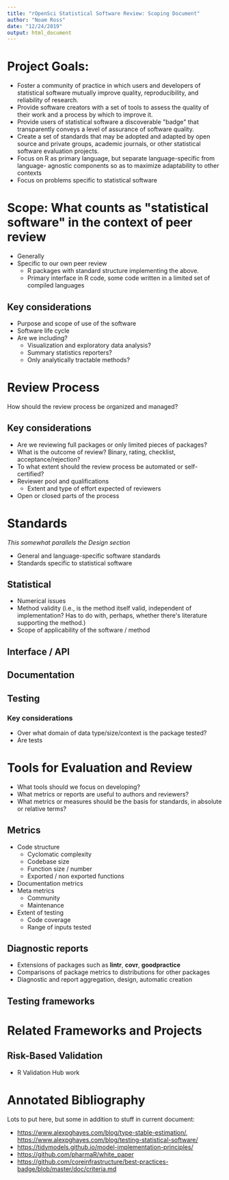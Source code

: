 ```yaml
---
title: "rOpenSci Statistical Software Review: Scoping Document"
author: "Noam Ross"
date: "12/24/2019"
output: html_document
---
```


# Project Goals:

  - Foster a community of practice in which users and developers of statistical
    software mutually improve quality, reproducibility, and reliability of
    research.
  - Provide software creators with a set of tools to assess the quality of their
    work and a process by which to improve it.
  - Provide users of statistical software a discoverable "badge" that
    transparently conveys a level of assurance of software quality.
  - Create a set of standards that may be adopted and adapted by open source and
    private groups, academic journals, or other statistical software evaluation
    projects.
  - Focus on R as primary language, but separate language-specific from
    language- agnostic components so as to maximize adaptability to other
    contexts
  - Focus on problems specific to statistical software

# Scope: What counts as "statistical software" in the context of peer review

  - Generally
  - Specific to our own peer review
      - R packages with standard structure implementing the above.
      - Primary interface in R code, some code written in a limited set of
        compiled languages

## Key considerations

  - Purpose and scope of use of the software
  - Software life cycle
  - Are we including?
     - Visualization and exploratory data analysis?
     - Summary statistics reporters?
     - Only analytically tractable methods?

# Review Process

How should the review process be organized and managed?

## Key considerations

  - Are we reviewing full packages or only limited pieces of packages?
  - What is the outcome of review? Binary, rating, checklist, acceptance/rejection?
  - To what extent should the review process be automated or self-certified?
  - Reviewer pool and qualifications
     - Extent and type of effort expected of reviewers
  - Open or closed parts of the process

# Standards

_This somewhat parallels the Design section_

  - General and language-specific software standards
  - Standards specific to statistical software

## Statistical

   - Numerical issues
   - Method validity (i.e., is the method itself valid, independent of implementation? Has to do with, perhaps, whether there's literature supporting the method.)
   - Scope of applicability of the software / method

## Interface / API

## Documentation

## Testing

### Key considerations

  - Over what domain of data type/size/context is the package tested?
  - Are tests 
  
# Tools for Evaluation and Review

  - What tools should we focus on developing?
  - What metrics or reports are useful to authors and reviewers?
  - What metrics or measures should be the basis for standards, in absolute
    or relative terms?
  
## Metrics

-  Code structure
   - Cyclomatic complexity
   - Codebase size
   - Function size / number
   - Exported / non exported functions
-  Documentation metrics
-  Meta metrics
   -   Community
   -   Maintenance
-  Extent of testing
   -  Code coverage
   -  Range of inputs tested

## Diagnostic reports 

  - Extensions of packages such as **lintr**, **covr**, **goodpractice**
  - Comparisons of package metrics to distributions for other packages
  - Diagnostic and report aggregation, design, automatic creation

## Testing frameworks

# Related Frameworks and Projects

## Risk-Based Validation

   -  R Validation Hub work

# Annotated Bibliography

Lots to put here, but some in addition to stuff in current document:

   -  https://www.alexpghayes.com/blog/type-stable-estimation/, https://www.alexpghayes.com/blog/testing-statistical-software/
   -  https://tidymodels.github.io/model-implementation-principles/
   -  https://github.com/pharmaR/white_paper
   -  https://github.com/coreinfrastructure/best-practices-badge/blob/master/doc/criteria.md